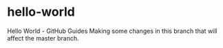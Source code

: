 # hello-world
Hello World - GitHub Guides
Making some changes in this branch that will affect the master branch.
